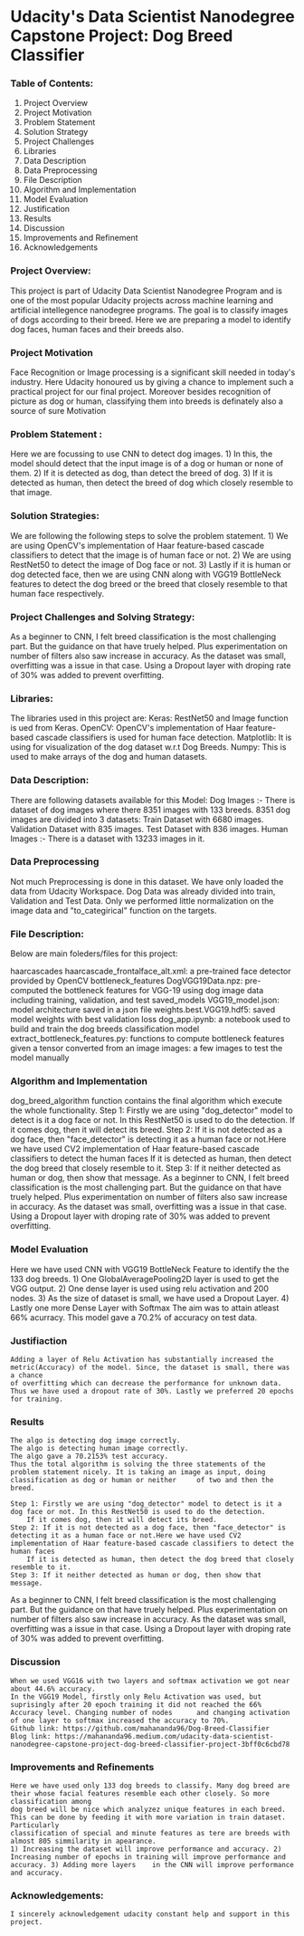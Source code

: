 # Udacity's Data Scientist Nanodegree Capstone Project: Dog Breed Classifier

### Table of Contents:
1) Project Overview
2) Project Motivation
3) Problem Statement
4) Solution Strategy
5) Project Challenges
6) Libraries
7) Data Description
8) Data Preprocessing
9) File Description
10) Algorithm and Implementation
11) Model Evaluation
12) Justification
13) Results
14) Discussion
15) Improvements and Refinement
16) Acknowledgements


### Project Overview:
This project is part of Udacity Data Scientist Nanodegree Program and is one of the most popular Udacity projects across machine learning and artificial intellegence nanodegree programs. The goal is to classify images of dogs according to their breed. Here we are preparing a model to identify dog faces, human faces and their breeds also. 

### Project Motivation
Face Recognition or Image processing is a significant skill needed in today's industry. Here Udacity honoured us by giving a chance to implement such a practical project for our final project. Moreover besides recognition of picture as dog or human, classifying them into breeds is definately also a source of sure Motivation

### Problem Statement :
Here we are focussing to use CNN to detect dog images.
	1) In this, the model should detect that the input image is of a dog or human or none of them. 
	2) If it is detected as dog, than detect the breed of dog.
	3) If it is detected as human, then detect the breed of dog which closely resemble to that image.
	
### Solution Strategies:
We are following the following steps to solve the problem statement.
	1) We are using OpenCV's implementation of Haar feature-based cascade classifiers to detect that the image is of human face or not.
	2) We are using RestNet50 to detect the image of Dog face or not.
	3) Lastly if it is human or dog detected face, then we are using CNN along with VGG19 BottleNeck features to detect the dog breed or the breed that closely resemble to that human face respectively.
	
### Project Challenges and Solving Strategy:
As a beginner to CNN, I felt breed classification is the most challenging part. But the  guidance on that have truely helped. Plus experimentation on number of filters also saw increase in accuracy. As the dataset was small, overfitting was a issue in that case. Using a Dropout layer with droping rate of 30% was added to prevent overfitting.

### Libraries:
The libraries used in this project are:
	Keras: RestNet50 and Image function is ued from Keras.
	OpenCV: OpenCV's implementation of Haar feature-based cascade classifiers is used for human face detection.
	Matplotlib: It is using for visualization of the dog dataset w.r.t Dog Breeds.
	Numpy: This is used to make arrays of the dog and human datasets.

### Data Description:
There are following datasets available for this Model:
	Dog Images :- There is dataset of dog images where there 8351 images with 133 breeds.
			8351 dog images are divided into 3 datasets:
			Train Dataset with 6680 images.
			Validation Dataset with 835 images.
			Test Dataset with 836 images.
	Human Images :- There is a dataset with 13233 images in it.

### Data Preprocessing
Not much Preprocessing is done in this dataset. We have only loaded the data from Udacity Workspace. Dog Data was already divided into train, Validation and Test Data.
Only we performed little normalization on the image data and "to_categirical" function on the targets.

### File Description:
Below are main foleders/files for this project:

haarcascades
haarcascade_frontalface_alt.xml: a pre-trained face detector provided by OpenCV
bottleneck_features
DogVGG19Data.npz: pre-computed the bottleneck features for VGG-19 using dog image data including training, validation, and test
saved_models
VGG19_model.json: model architecture saved in a json file
weights.best.VGG19.hdf5: saved model weights with best validation loss
dog_app.ipynb: a notebook used to build and train the dog breeds classification model
extract_bottleneck_features.py: functions to compute bottleneck features given a tensor converted from an image
images: a few images to test the model manually
	
### Algorithm and Implementation
dog_breed_algorithm function contains the final algorithm which execute the whole functionality. 
	Step 1: Firstly we are using "dog_detector" model to detect is it a dog face or not. In this RestNet50 is used to do the detection.
		If it comes dog, then it will detect its breed.
	Step 2: If it is not detected as a dog face, then "face_detector" is detecting it as a human face or not.Here we have used CV2 implementation of Haar feature-based cascade classifiers to detect the human faces
		If it is detected as human, then detect the dog breed that closely resemble to it.
	Step 3: If it neither detected as human or dog, then show that message. 
As a beginner to CNN, I felt breed classification is the most challenging part. But the  guidance on that have truely helped. Plus experimentation on number of filters also saw increase in accuracy. As the dataset was small, overfitting was a issue in that case. Using a Dropout layer with droping rate of 30% was added to prevent overfitting.

### Model Evaluation
Here we have used CNN with VGG19 BottleNeck Feature to identify the the 133 dog breeds. 
	1) One GlobalAveragePooling2D layer is used to get the VGG output.
	2) One dense layer is used using relu activation and 200 nodes.
	3) As the size of dataset is small, we have used a Dropout Layer.
	4) Lastly one more Dense Layer with Softmax 
The aim was to attain atleast 66% acurracy. This model gave a 70.2% of accuracy on test data.

### Justifiaction
	Adding a layer of Relu Activation has substantially increased the metric(Accuracy) of the model. Since, the dataset is small, there was a chance 
	of overfitting which can decrease the performance for unknown data. Thus we have used a dropout rate of 30%. Lastly we preferred 20 epochs for training.

### Results
	The algo is detecting dog image correctly.
	The algo is detecting human image correctly.
	The algo gave a 70.2153% test accuracy.
	Thus the total algorithm is solving the three statements of the problem statement nicely. It is taking an image as input, doing classification as dog or human or neither 	  of two and then the breed.
	
	Step 1: Firstly we are using "dog_detector" model to detect is it a dog face or not. In this RestNet50 is used to do the detection.
		If it comes dog, then it will detect its breed.
	Step 2: If it is not detected as a dog face, then "face_detector" is detecting it as a human face or not.Here we have used CV2 implementation of Haar feature-based cascade classifiers to detect the human faces
		If it is detected as human, then detect the dog breed that closely resemble to it.
	Step 3: If it neither detected as human or dog, then show that message.
	
As a beginner to CNN, I felt breed classification is the most challenging part. But the  guidance on that have truely helped. Plus experimentation on number of filters also saw increase in accuracy. As the dataset was small, overfitting was a issue in that case. Using a Dropout layer with droping rate of 30% was added to prevent overfitting.

### Discussion
	When we used VGG16 with two layers and softmax activation we got near about 44.6% accuracy.
	In the VGG19 Model, firstly only Relu Activation was used, but suprisingly after 20 epoch training it did not reached the 66% Accuracy level. Changing number of nodes 		and changing activation of one layer to softmax increased the accuracy to 70%.
	Github link: https://github.com/mahananda96/Dog-Breed-Classifier
	Blog link: https://mahananda96.medium.com/udacity-data-scientist-nanodegree-capstone-project-dog-breed-classifier-project-3bff0c6cbd78

### Improvements and Refinements
	Here we have used only 133 dog breeds to classify. Many dog breed are their whose facial features resemble each other closely. So more classification among 
	dog breed will be nice which analyzez unique features in each breed. This can be done by feeding it with more variation in train dataset. Particularly 
	classification of special and minute features as tere are breeds with almost 805 simmilarity in apearance.
	1) Increasing the dataset will improve performance and accuracy. 2) Increasing number of epochs in training will improve performance and accuracy. 3) Adding more layers 	in the CNN will improve performance and accuracy.
	
### Acknowledgements:
	I sincerely acknowledgement udacity constant help and support in this project.
